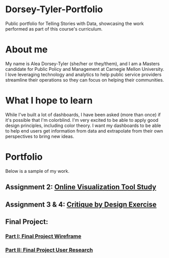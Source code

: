 # Dorsey-Tyler-Portfolio
Public portfolio for Telling Stories with Data, showcasing the work performed as part of this course's curriculum. 

# About me
My name is Alea Dorsey-Tyler (she/her or they/them), and I am a Masters candidate for Public Policy and Management at Carnegie Mellon University. I love leveraging technology and analytics to help public service providers streamline their operations so they can focus on helping their communities. 

# What I hope to learn
While I've built a lot of dashboards, I have been asked (more than once) if it's possible that I'm colorblind. I'm very excited to be able to apply good design principles, including color theory. I want my dashboards to be able to help end users get information from data and extrapolate from their own perspectives to bring new ideas.

# Portfolio
Below is a sample of my work.

## Assignment 2: [Online Visualization Tool Study](/OnlineVizStudy.md)

## Assignment 3 & 4: [Critique by Design Exercise](/CritiqueByDesign.md)

## Final Project: 
### [Part I: Final Project Wireframe](/FinalProject.md)
### [Part II: Final Project User Research](/FinalProject2.md)

